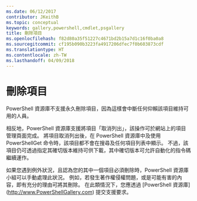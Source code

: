 ```yaml
---
ms.date: 06/12/2017
contributor: JKeithB
ms.topic: conceptual
keywords: gallery,powershell,cmdlet,psgallery
title: 刪除項目
ms.openlocfilehash: f82d80a35f51227c4671bd2b15a7d1c16f0ba0a8
ms.sourcegitcommit: cf195b090b3223fa4917206dfec7f0b603873cdf
ms.translationtype: HT
ms.contentlocale: zh-TW
ms.lasthandoff: 04/09/2018
---
```

# <a name="deleting-items"></a>刪除項目

PowerShell 資源庫不支援永久刪除項目，因為這樣會中斷任何仰賴該項目維持可用的人員。

相反地，PowerShell 資源庫支援將項目「取消列出」，該操作可於網站上的項目管理頁面完成。
將項目取消列出後，在 PowerShell 資源庫中及使用 PowerShellGet 命令時，該項目都不會在搜尋及任何項目列表中顯示。
不過，該項目仍可透過指定其確切版本維持可供下載，其中確切版本可允許自動化的指令碼繼續運作。

如果您遇到例外狀況，且認為您的其中一個項目必須刪除時，PowerShell 資源庫小組可以手動處理此狀況。
例如，若發生著作權侵權問題，或是可能有害的內容，即有充分的理由可將其刪除。
在此類情況下，您應透過 [PowerShell 資源庫] (http://www.PowerShellGallery.com) 提交支援要求。